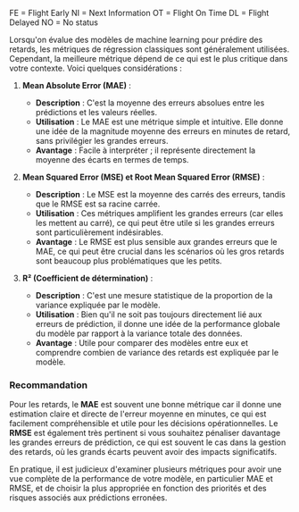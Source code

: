 FE = Flight Early
NI = Next Information
OT = Flight On Time
DL = Flight Delayed
NO = No status

Lorsqu'on évalue des modèles de machine learning pour prédire des retards, les métriques de régression classiques sont généralement utilisées. Cependant, la meilleure métrique dépend de ce qui est le plus critique dans votre contexte. Voici quelques considérations :

1. **Mean Absolute Error (MAE)** :
   - **Description** : C'est la moyenne des erreurs absolues entre les prédictions et les valeurs réelles.
   - **Utilisation** : Le MAE est une métrique simple et intuitive. Elle donne une idée de la magnitude moyenne des erreurs en minutes de retard, sans privilégier les grandes erreurs.
   - **Avantage** : Facile à interpréter ; il représente directement la moyenne des écarts en termes de temps.

2. **Mean Squared Error (MSE) et Root Mean Squared Error (RMSE)** :
   - **Description** : Le MSE est la moyenne des carrés des erreurs, tandis que le RMSE est sa racine carrée.
   - **Utilisation** : Ces métriques amplifient les grandes erreurs (car elles les mettent au carré), ce qui peut être utile si les grandes erreurs sont particulièrement indésirables.
   - **Avantage** : Le RMSE est plus sensible aux grandes erreurs que le MAE, ce qui peut être crucial dans les scénarios où les gros retards sont beaucoup plus problématiques que les petits.

3. **R² (Coefficient de détermination)** :
   - **Description** : C'est une mesure statistique de la proportion de la variance expliquée par le modèle.
   - **Utilisation** : Bien qu'il ne soit pas toujours directement lié aux erreurs de prédiction, il donne une idée de la performance globale du modèle par rapport à la variance totale des données.
   - **Avantage** : Utile pour comparer des modèles entre eux et comprendre combien de variance des retards est expliquée par le modèle.

### Recommandation
Pour les retards, le **MAE** est souvent une bonne métrique car il donne une estimation claire et directe de l'erreur moyenne en minutes, ce qui est facilement compréhensible et utile pour les décisions opérationnelles. Le **RMSE** est également très pertinent si vous souhaitez pénaliser davantage les grandes erreurs de prédiction, ce qui est souvent le cas dans la gestion des retards, où les grands écarts peuvent avoir des impacts significatifs.

En pratique, il est judicieux d'examiner plusieurs métriques pour avoir une vue complète de la performance de votre modèle, en particulier MAE et RMSE, et de choisir la plus appropriée en fonction des priorités et des risques associés aux prédictions erronées.

